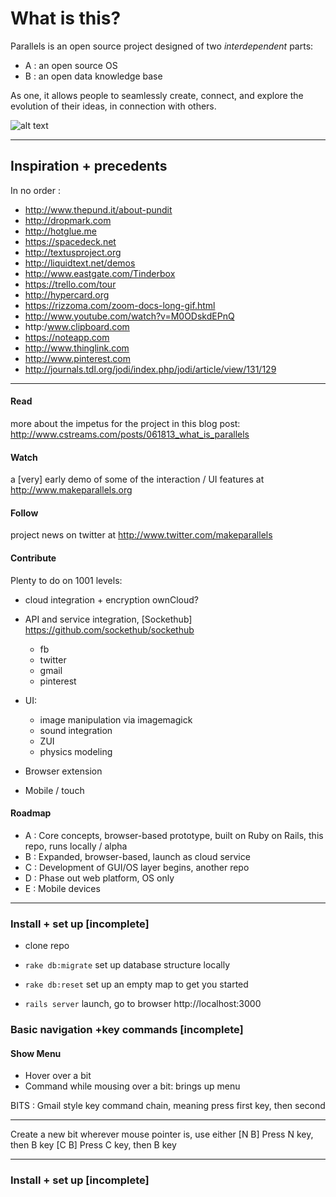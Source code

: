 What is this?
============


Parallels is an open source project designed of two *interdependent* parts: 
* A : an open source OS 
* B : an open data knowledge base

As one, it allows people to seamlessly create, connect, and explore the evolution of their ideas, in connection with others.

![alt text](http://www.cstreams.com/assets/posts/061813_what_is_parallels/what_is_parallels_thumb.png "Title")


****************************************************************

Inspiration + precedents
-----------------

In no order :

* http://www.thepund.it/about-pundit
* http://dropmark.com
* http://hotglue.me
* https://spacedeck.net
* http://textusproject.org
* http://liquidtext.net/demos
* http://www.eastgate.com/Tinderbox
* https://trello.com/tour
* http://hypercard.org
* https://rizzoma.com/zoom-docs-long-gif.html
* http://www.youtube.com/watch?v=M0ODskdEPnQ
* http:/www.clipboard.com
* https://noteapp.com
* http://www.thinglink.com
* http://www.pinterest.com
* http://journals.tdl.org/jodi/index.php/jodi/article/view/131/129

****************************************************************


#### Read
more about the impetus for the project in this blog post:
http://www.cstreams.com/posts/061813_what_is_parallels


#### Watch 
a [very] early demo of some of the interaction / UI features at http://www.makeparallels.org


#### Follow 
project news on twitter at http://www.twitter.com/makeparallels




#### Contribute 

Plenty to do on 1001 levels:

* cloud integration + encryption ownCloud?

* API and service integration, [Sockethub] https://github.com/sockethub/sockethub
  * fb
  * twitter
  * gmail
  * pinterest



* UI:
  * image manipulation via imagemagick
  * sound integration
  * ZUI
  * physics modeling


* Browser extension

* Mobile / touch


#### Roadmap

* A     : Core concepts, browser-based prototype, built on Ruby on Rails, this repo, runs locally / alpha
* B     : Expanded, browser-based, launch as cloud service
* C     : Development of GUI/OS layer begins, another repo
* D     : Phase out web platform, OS only
* E     : Mobile devices






****************************************************************


### Install + set up  [incomplete]


* clone repo
* `rake db:migrate` set up database structure locally
* `rake db:reset` set up an empty map to get you started

* `rails server` launch, go to browser http://localhost:3000



### Basic navigation +key commands  [incomplete]

#### Show Menu 
* Hover over a bit
* Command while mousing over a bit: brings up menu


BITS : Gmail style key command chain, meaning press first key, then second 

----
Create a new bit wherever mouse pointer is, use either
[N B]   Press N key, then B key
[C B]   Press C key, then B key

-----





### Install + set up  [incomplete]





